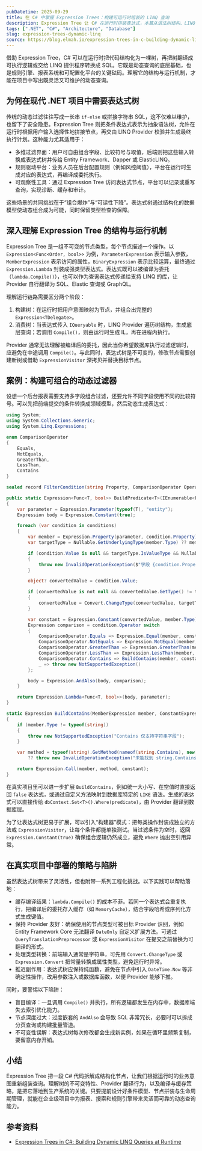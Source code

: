 ```yaml
---
pubDatetime: 2025-09-29
title: 在 C# 中掌握 Expression Trees：构建可运行时组装的 LINQ 查询
description: Expression Tree 让 C# 在运行时拼装表达式，本篇从语法树结构、LINQ 翻译流程、动态查询工厂到性能调优与治理策略，帮助你落地企业级筛选与规则引擎并避开常见陷阱。
tags: [".NET", "C#", "Architecture", "Database"]
slug: expression-trees-dynamic-linq
source: https://blog.elmah.io/expression-trees-in-c-building-dynamic-linq-queries-at-runtime/
---
```


借助 Expression Tree，C# 可以在运行时把代码结构化为一棵树，再把树翻译成可执行逻辑或交给 LINQ 提供程序转换成 SQL。它既是动态查询的底层基础，也是规则引擎、报表系统和可配置化平台的关键砝码。理解它的结构与运行机制，才能在项目中写出既灵活又可维护的动态查询。

## 为何在现代 .NET 项目中需要表达式树

传统的动态过滤往往写成一长串 `if-else` 或拼接字符串 SQL，这不仅难以维护，也留下了安全隐患。Expression Tree 则把条件表达式表示为抽象语法树，允许在运行时根据用户输入选择性地拼接节点，再交由 LINQ Provider 校验并生成最终执行计划。这种能力尤其适用于：

- 多维过滤界面：用户可自由组合字段、比较符号与取值，后端则把这些输入转换成表达式树并传给 Entity Framework、Dapper 或 ElasticLINQ。
- 规则驱动平台：业务人员在后台配置规则（例如风控阈值），平台在运行时生成对应的表达式，再编译成委托执行。
- 可观察性工具：通过 Expression Tree 访问表达式节点，平台可以记录或重写查询，实现诊断、缓存和审计。

这些场景的共同挑战在于“组合爆炸”与“可读性下降”。表达式树通过结构化的数据模型使动态组合成为可能，同时保留类型检查的保障。

## 深入理解 Expression Tree 的结构与运行机制

Expression Tree 是一组不可变的节点类型，每个节点描述一个操作。以 `Expression<Func<Order, bool>>` 为例，`ParameterExpression` 表示输入参数，`MemberExpression` 表示访问的属性，`BinaryExpression` 表示比较运算，最终通过 `Expression.Lambda` 封装成强类型表达式。表达式既可以被编译为委托（`lambda.Compile()`），也可以作为查询表达式传递给支持 LINQ 的库，让 Provider 自行翻译为 SQL、Elastic 查询或 GraphQL。

理解运行链路需要区分两个阶段：

1. 构建树：在运行时把用户意图映射为节点，并组合出完整的 `Expression<TDelegate>`。
2. 消费树：当表达式传入 `IQueryable` 时，LINQ Provider 遍历树结构，生成底层查询；若调用 `Compile()`，则由运行时生成 IL，再在进程内执行。

Provider 通常无法理解被编译后的委托，因此当你希望数据库执行过滤逻辑时，应避免在中途调用 `Compile()`。与此同时，表达式树是不可变的，修改节点需要创建新树或借助 `ExpressionVisitor` 深拷贝并替换目标节点。

## 案例：构建可组合的动态过滤器

设想一个后台报表需要支持多字段组合过滤，还要允许不同字段使用不同的比较符号。可以先把前端提交的条件转换成领域模型，然后动态生成表达式：

```csharp
using System;
using System.Collections.Generic;
using System.Linq.Expressions;

enum ComparisonOperator
{
    Equals,
    NotEquals,
    GreaterThan,
    LessThan,
    Contains
}

sealed record FilterCondition(string Property, ComparisonOperator Operator, object? Value);

public static Expression<Func<T, bool>> BuildPredicate<T>(IEnumerable<FilterCondition> conditions)
{
    var parameter = Expression.Parameter(typeof(T), "entity");
    Expression body = Expression.Constant(true);

    foreach (var condition in conditions)
    {
        var member = Expression.Property(parameter, condition.Property);
        var targetType = Nullable.GetUnderlyingType(member.Type) ?? member.Type;

        if (condition.Value is null && targetType.IsValueType && Nullable.GetUnderlyingType(member.Type) is null)
        {
            throw new InvalidOperationException($"字段 {condition.Property} 不接受 null 值");
        }

        object? convertedValue = condition.Value;

        if (convertedValue is not null && convertedValue.GetType() != targetType)
        {
            convertedValue = Convert.ChangeType(convertedValue, targetType);
        }

        var constant = Expression.Constant(convertedValue, member.Type);
        Expression comparison = condition.Operator switch
        {
            ComparisonOperator.Equals => Expression.Equal(member, constant),
            ComparisonOperator.NotEquals => Expression.NotEqual(member, constant),
            ComparisonOperator.GreaterThan => Expression.GreaterThan(member, constant),
            ComparisonOperator.LessThan => Expression.LessThan(member, constant),
            ComparisonOperator.Contains => BuildContains(member, constant),
            _ => throw new NotSupportedException()
        };

        body = Expression.AndAlso(body, comparison);
    }

    return Expression.Lambda<Func<T, bool>>(body, parameter);
}

static Expression BuildContains(MemberExpression member, ConstantExpression constant)
{
    if (member.Type != typeof(string))
    {
        throw new NotSupportedException("Contains 仅支持字符串字段");
    }

    var method = typeof(string).GetMethod(nameof(string.Contains), new[] { typeof(string) })
        ?? throw new InvalidOperationException("未能找到 string.Contains 方法");

    return Expression.Call(member, method, constant);
}
```

在真实项目里可以进一步扩展 `BuildContains`，例如统一大小写、在空值时直接返回 `false` 表达式，或通过自定义方法映射到数据库特定的 `LIKE` 语法。生成的表达式可以直接传给 `dbContext.Set<T>().Where(predicate)`，由 Provider 翻译到数据库层。

为了让表达式树更易于扩展，可以引入“构建器”模式：把每类操作封装成独立的方法或 `ExpressionVisitor`，让每个条件都能单独测试。当过滤条件为空时，返回 `Expression.Constant(true)` 确保组合逻辑仍然成立，避免 `Where` 抛出空引用异常。

## 在真实项目中部署的策略与陷阱

虽然表达式树带来了灵活性，但也附带一系列工程化挑战。以下实践可以帮助落地：

- 缓存编译结果：`lambda.Compile()` 的成本不菲。若同一个表达式会重复执行，把编译后的委托存入缓存（如 `MemoryCache`），结合字段哈希或序列化方式生成键值。
- 保持 Provider 友好：确保使用的节点类型可被目标 Provider 识别，例如 Entity Framework Core 无法翻译 `DateOnly` 自定义扩展方法。可通过 `QueryTranslationPreprocessor` 或 `ExpressionVisitor` 在提交之前替换为可翻译的形式。
- 处理类型转换：前端输入通常是字符串，可先用 `Convert.ChangeType` 或 `Expression.Convert` 把常量转换成属性类型，避免运行时异常。
- 推迟副作用：表达式树应保持纯函数，避免在节点中引入 `DateTime.Now` 等非确定性操作，改用参数注入或数据库函数，以便 Provider 能够下推。

同时，要警惕以下陷阱：

- 盲目编译：一旦调用 `Compile()` 并执行，所有逻辑都发生在内存中，数据库端失去索引优化能力。
- 节点深度过大：过度嵌套的 `AndAlso` 会导致 SQL 非常冗长，必要时可以拆成分页查询或构建批量管道。
- 不可变性误解：表达式树每次修改都会生成新实例，如果在循环里频繁复制，要留意内存开销。

## 小结

Expression Tree 把一段 C# 代码拆解成结构化节点，让我们根据运行时的业务意图重新组装查询。理解树的不可变特性、Provider 翻译行为，以及编译与缓存策略，是把它落地到生产系统的关键。只要提前设计好条件模型、节点拼装与生命周期管理，就能在企业级项目中为报表、搜索和规则引擎带来灵活而可靠的动态查询能力。

## 参考资料

- [Expression Trees in C#: Building Dynamic LINQ Queries at Runtime](https://blog.elmah.io/expression-trees-in-c-building-dynamic-linq-queries-at-runtime/)
